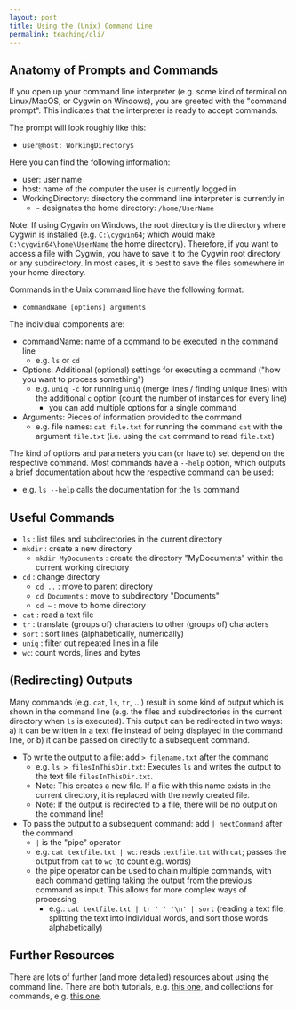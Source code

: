 ```yaml
---
layout: post
title: Using the (Unix) Command Line
permalink: teaching/cli/
---
```


## Anatomy of Prompts and Commands


If you open up your command line interpreter (e.g. some kind of terminal on Linux/MacOS, or Cygwin on Windows), you are greeted with the "command prompt". This indicates that the interpreter is ready to accept commands.

The prompt will look roughly like this:
- `user@host: WorkingDirectory$`

Here you can find the following information:
  - user: user name
  - host: name of the computer the user is currently logged in
  - WorkingDirectory: directory the command line interpreter is currently in
      - `~` designates the home directory: `/home/UserName`

Note: If using Cygwin on Windows, the root directory is the directory where Cygwin is installed (e.g. `C:\cygwin64`; which would make `C:\cygwin64\home\UserName` the home directory). Therefore, if you want to access a file with Cygwin, you have to save it to the Cygwin root directory or any subdirectory. In most cases, it is best to save the files somewhere in your home directory.

Commands in the Unix command line have the following format:
- `commandName [options] arguments`

The individual components are:
- commandName: name of a command to be executed in the command line
  - e.g. `ls` or `cd`
- Options: Additional (optional) settings for executing a command ("how you want to process something")
  - e.g. `uniq -c` for running `uniq` (merge lines / finding unique lines) with the additional `c` option (count the number of instances for every line)
    - you can add multiple options for a single command
- Arguments: Pieces of information provided to the command
  - e.g. file names: `cat file.txt` for running the command `cat` with the argument `file.txt` (i.e. using the `cat` command to read `file.txt`)

The kind of options and parameters you can (or have to) set depend on the respective command. Most commands have a `--help` option, which outputs a brief documentation about how the respective command can be used:
  - e.g. `ls --help` calls the documentation for the `ls` command

## Useful Commands
- `ls` : list files and subdirectories in the current directory
- `mkdir` : create a new directory
  - `mkdir MyDocuments` : create the directory "MyDocuments" within the current working directory
- `cd` : change directory
  - `cd ..` : move to parent directory
  - `cd Documents` : move to subdirectory "Documents"
  - `cd ~` : move to home directory
- `cat` : read a text file
- `tr` : translate (groups of) characters to other (groups of) characters
- `sort` : sort lines (alphabetically, numerically)
- `uniq` : filter out repeated lines in a file
- `wc`: count words, lines and bytes

## (Redirecting) Outputs

Many commands (e.g. `cat`, `ls`, `tr`, ...) result in some kind of output which is shown in the command line (e.g. the files and subdirectories in the current directory when `ls` is executed). This output can be redirected in two ways: a) it can be written in a text file instead of being displayed in the command line, or b) it can be passed on directly to a subsequent command.
  - To write the output to a file: add `> filename.txt` after the command
    - e.g. `ls > filesInThisDir.txt`: Executes `ls` and writes the output to the text file `filesInThisDir.txt`.
    - Note: This creates a new file. If a file with this name exists in the current directory, it is replaced with the newly created file.
    - Note: If the output is redirected to a file, there will be no output on the command line!
  - To pass the output to a subsequent command: add `| nextCommand` after the command
    - `|` is the "pipe" operator
    - e.g. `cat textfile.txt | wc`: reads `textfile.txt` with `cat`; passes the output from `cat` to `wc` (to count e.g. words)
    - the pipe operator can be used to chain multiple commands, with each command getting taking the output from the previous command as input. This allows for more complex ways of processing
      - e.g.:
      `cat textfile.txt | tr ' ' '\n' | sort` (reading a text file, splitting the text into individual words, and sort those words alphabetically)

## Further Resources

There are lots of further (and more detailed) resources about using the command line.
There are both tutorials, e.g. [this one](https://ubuntu.com/tutorials/command-line-for-beginners#1-overview), and collections for commands, e.g. [this one](https://www.codecademy.com/articles/command-line-commands).
